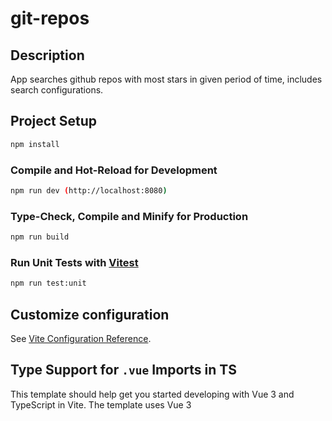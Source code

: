 # git-repos

## Description

App searches github repos with most stars in given period of time, includes search configurations.

## Project Setup

```sh
npm install
```

### Compile and Hot-Reload for Development

```sh
npm run dev (http://localhost:8080)
```

### Type-Check, Compile and Minify for Production

```sh
npm run build
```

### Run Unit Tests with [Vitest](https://vitest.dev/)

```sh
npm run test:unit
```

## Customize configuration

See [Vite Configuration Reference](https://vitejs.dev/config/).

## Type Support for `.vue` Imports in TS

This template should help get you started developing with Vue 3 and TypeScript in Vite. The template uses Vue 3 <script setup> SFCs, check out the script setup docs to learn more.

Learn more about the recommended Project Setup and IDE Support in the Vue Docs TypeScript Guide.
